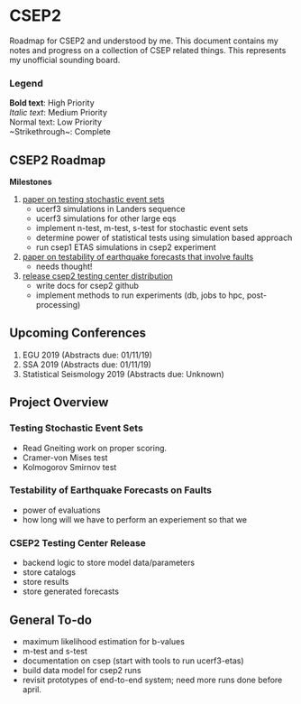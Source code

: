 

# CSEP2

Roadmap for CSEP2 and understood by me. This document contains my notes and progress on a collection of CSEP related things.
This represents my unofficial sounding board.

### Legend

**Bold text**: High Priority <br>
*Italic text*: Medium Priority <br>
Normal text: Low Priority <br>
~Strikethrough~: Complete <br>

## CSEP2 Roadmap
**Milestones**
1. [paper on testing stochastic event sets](#testing-stochastic-event-sets)
    * ucerf3 simulations in Landers sequence
    * ucerf3 simulations for other large eqs
    * implement n-test, m-test, s-test for stochastic event sets
    * determine power of statistical tests using simulation based approach
    - run csep1 ETAS simulations in csep2 experiment
2. [paper on testability of earthquake forecasts that involve faults](#testability-of-earthquake-forecasts-on-faults)
    * needs thought!
3. [release csep2 testing center distribution](#csep2-testing-center-release)
    * write docs for csep2 github
    * implement methods to run experiments (db, jobs to hpc, post-processing)

## Upcoming Conferences
1. EGU 2019 (Abstracts due: 01/11/19)
2. SSA 2019 (Abstracts due: 01/11/19)
3. Statistical Seismology 2019 (Abstracts due: Unknown)

## Project Overview

### Testing Stochastic Event Sets
* Read Gneiting work on proper scoring.
* Cramer-von Mises test
* Kolmogorov Smirnov test

### Testability of Earthquake Forecasts on Faults
* power of evaluations
* how long will we have to perform an experiement so that we

### CSEP2 Testing Center Release
* backend logic to store model data/parameters
* store catalogs
* store results
* store generated forecasts

## General To-do
* maximum likelihood estimation for b-values
* m-test and s-test
* documentation on csep (start with tools to run ucerf3-etas)
* build data model for csep2 runs
* revisit prototypes of end-to-end system; need more runs done before april.
